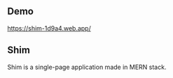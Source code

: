 
## Demo

https://shim-1d9a4.web.app/

## Shim

Shim is a single-page application made in MERN stack.
